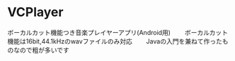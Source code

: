 # VCPlayer
ボーカルカット機能つき音楽プレイヤーアプリ(Android用)　　
ボーカルカット機能は16bit,44.1kHzのwavファイルのみ対応　　
Javaの入門を兼ねて作ったものなので粗が多いです　　

